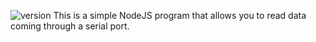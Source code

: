 ![version](https://badgen.net/badge/serialport/v10.5.0/blue)
This is a simple NodeJS program that allows you to read data coming through a serial port.
